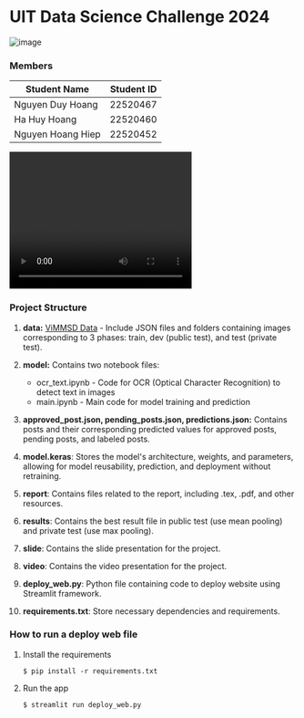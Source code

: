 #  UIT Data Science Challenge 2024

![image](https://github.com/user-attachments/assets/d372ff64-5f9b-4b6e-acc0-3049ca9b2225)


### Members
| Student Name     | Student ID |
|------------------|------------|
| Nguyen Duy Hoang | 22520467   |
| Ha Huy Hoang     | 22520460   |
| Nguyen Hoang Hiep   | 22520452   |

<video width="320" height="240" controls>
  <source src="video\UIT-DSC-2024.mp4" type="video/mp4">
</video>

### Project Structure
1. **data:**  [ViMMSD Data](https://www.kaggle.com/datasets/hhhoang/vimmsd-dataset) - Include JSON files and folders containing images corresponding to 3 phases: train, dev (public test), and test (private test).

2. **model:** Contains two notebook files:
   - ocr_text.ipynb - Code for OCR (Optical Character Recognition) to detect text in images
   - main.ipynb - Main code for model training and prediction
3. **approved_post.json, pending_posts.json, predictions.json:** Contains posts and their corresponding predicted values for approved posts, pending posts, and labeled posts.

4. **model.keras**: Stores the model's architecture, weights, and parameters, allowing for model reusability, prediction, and deployment without retraining. 
5. **report**: Contains files related to the report, including .tex, .pdf, and other resources.
6. **results**: Contains the best result file in public test (use mean pooling) and private test (use max pooling).
7. **slide**: Contains the slide presentation for the project.
8. **video**: Contains the video presentation for the project.
9. **deploy_web.py**: Python file containing code to deploy website using Streamlit framework.
10. **requirements.txt**: Store necessary dependencies and requirements.

### How to run a deploy web file

1. Install the requirements

   ```
   $ pip install -r requirements.txt
   ```

2. Run the app

   ```
   $ streamlit run deploy_web.py
   ```
